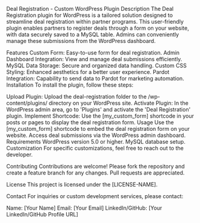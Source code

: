 Deal Registration - Custom WordPress Plugin
Description
The Deal Registration plugin for WordPress is a tailored solution designed to streamline deal registration within partner programs. This user-friendly plugin enables partners to register deals through a form on your website, with data securely saved to a MySQL table. Admins can conveniently manage these submissions from the WordPress dashboard.

Features
Custom Form: Easy-to-use form for deal registration.
Admin Dashboard Integration: View and manage deal submissions efficiently.
MySQL Data Storage: Secure and organized data handling.
Custom CSS Styling: Enhanced aesthetics for a better user experience.
Pardot Integration: Capability to send data to Pardot for marketing automation.
Installation
To install the plugin, follow these steps:

Upload Plugin: Upload the deal-registration folder to the /wp-content/plugins/ directory on your WordPress site.
Activate Plugin: In the WordPress admin area, go to 'Plugins' and activate the 'Deal Registration' plugin.
Implement Shortcode: Use the [my_custom_form] shortcode in your posts or pages to display the deal registration form.
Usage
Use the [my_custom_form] shortcode to embed the deal registration form on your website.
Access deal submissions via the WordPress admin dashboard.
Requirements
WordPress version 5.0 or higher.
MySQL database setup.
Customization
For specific customizations, feel free to reach out to the developer.

Contributing
Contributions are welcome! Please fork the repository and create a feature branch for any changes. Pull requests are appreciated.

License
This project is licensed under the [LICENSE-NAME].

Contact
For inquiries or custom development services, please contact:

Name: [Your Name]
Email: [Your Email]
LinkedIn/GitHub: [Your LinkedIn/GitHub Profile URL]

